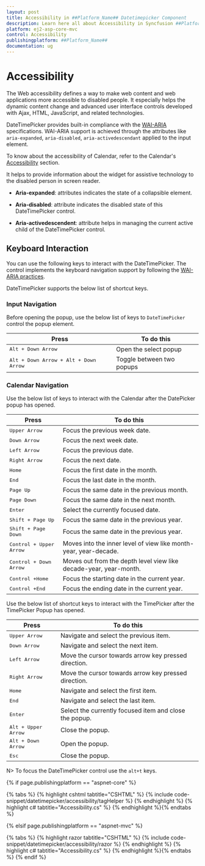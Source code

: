 ```yaml
---
layout: post
title: Accessibility in ##Platform_Name## Datetimepicker Component
description: Learn here all about Accessibility in Syncfusion ##Platform_Name## Datetimepicker component of Syncfusion Essential JS 2 and more.
platform: ej2-asp-core-mvc
control: Accessibility
publishingplatform: ##Platform_Name##
documentation: ug
---
```



# Accessibility

The Web accessibility defines a way to make web content and web applications more accessible to disabled people. It especially helps the dynamic content change and advanced user interface controls developed with Ajax, HTML, JavaScript, and related technologies.

DateTimePicker provides built-in compliance with the [WAI-ARIA](http://www.w3.org/WAI/PF/aria-practices) specifications. WAI-ARIA support is achieved through the attributes like `aria-expanded`, `aria-disabled`, `aria-activedescendant` applied to the input element.

To know about the accessibility of Calendar, refer to the Calendar's [Accessibility](../calendar/accessibility/) section.

It helps to provide information about the widget for assistive technology to the disabled person in screen reader.

* **Aria-expanded**: attributes indicates the state of a collapsible element.

* **Aria-disabled**: attribute indicates the disabled state of this DateTimePicker control.

* **Aria-activedescendent**: attribute helps in managing the current active child of the DateTimePicker control.

## Keyboard Interaction

You can use the following keys to interact with the DateTimePicker. The control implements the keyboard navigation support by following the [WAI-ARIA practices](http://www.w3.org/WAI/PF/aria-practices).

DateTimePicker supports the below list of shortcut keys.

### Input Navigation

Before opening the popup, use the below list of keys to `DateTimePicker` control the popup element.

| **Press** | **To do this** |
| --- | --- |
| <kbd>Alt +  Down Arrow</kbd> | Open the select popup |
| <kbd>Alt +  Down Arrow + Alt +  Down Arrow </kbd> | Toggle between two popups |

### Calendar Navigation

Use the below list of keys to interact with the Calendar after the DatePicker popup has opened.

| **Press** | **To do this** |
| --- | --- |
| <kbd>Upper Arrow</kbd>  | Focus the previous week date. |
| <kbd>Down Arrow</kbd>  | Focus the next week date. |
| <kbd>Left Arrow</kbd>  | Focus the previous date. |
| <kbd>Right Arrow</kbd>  | Focus the next date. |
| <kbd>Home</kbd>  | Focus the first date in the month. |
| <kbd>End</kbd>  | Focus the last date in the month. |
| <kbd>Page Up</kbd>  | Focus the same date in the previous month. |
| <kbd>Page Down</kbd>  | Focus the same date in the next month. |
| <kbd>Enter</kbd>  | Select the currently focused date. |
| <kbd>Shift + Page Up</kbd>  | Focus the same date in the previous year. |
| <kbd>Shift + Page Down</kbd>  | Focus the same date in the previous year. |
| <kbd>Control + Upper Arrow</kbd>  | Moves into the inner level of view like month-year, year-decade. |
| <kbd>Control + Down Arrow</kbd>  | Moves out from the depth level view like decade-year, year-month. |
| <kbd>Control +Home</kbd>  | Focus the starting date in the current year. |
| <kbd>Control +End</kbd>  | Focus the ending date in the current year. |

Use the below list of shortcut keys to interact with the TimePicker after the TimePicker Popup has opened.

| **Press** | **To do this** |
| --- | --- |
| <kbd>Upper Arrow</kbd> | Navigate and select the previous item. |
| <kbd>Down Arrow</kbd> | Navigate and select the next item. |
| <kbd>Left Arrow</kbd> | Move the cursor towards arrow key pressed direction. |
| <kbd>Right Arrow</kbd> | Move the cursor towards arrow key pressed direction. |
| <kbd>Home</kbd> | Navigate and select the first item. |
| <kbd>End</kbd> | Navigate and select the last item. |
| <kbd>Enter</kbd> | Select the currently focused item and close the popup. |
| <kbd>Alt + Upper Arrow</kbd> | Close the popup. |
| <kbd>Alt + Down Arrow</kbd> | Open the popup. |
| <kbd>Esc</kbd> | Close the popup. |

N> To focus the DateTimePicker control use the `alt+t` keys.

{% if page.publishingplatform == "aspnet-core" %}

{% tabs %}
{% highlight cshtml tabtitle="CSHTML" %}
{% include code-snippet/datetimepicker/accessibility/tagHelper %}
{% endhighlight %}
{% highlight c# tabtitle="Accessibility.cs" %}
{% endhighlight %}{% endtabs %}

{% elsif page.publishingplatform == "aspnet-mvc" %}

{% tabs %}
{% highlight razor tabtitle="CSHTML" %}
{% include code-snippet/datetimepicker/accessibility/razor %}
{% endhighlight %}
{% highlight c# tabtitle="Accessibility.cs" %}
{% endhighlight %}{% endtabs %}
{% endif %}

